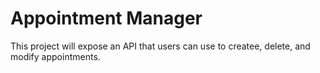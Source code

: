 # Appointment Manager

This project will expose an API that users can use to createe, delete, and modify appointments.
